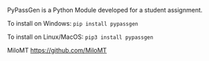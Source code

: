 PyPassGen is a Python Module developed for a student assignment.

To install on Windows: `pip install pypassgen`

To install on Linux/MacOS: `pip3 install pypassgen`

MiloMT https://github.com/MiloMT